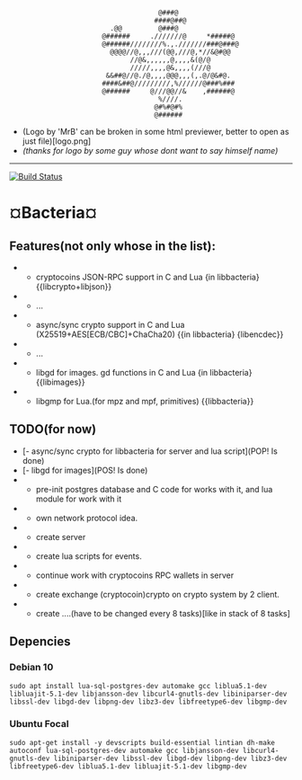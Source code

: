 ```                                                                                
                                                                                
                                     @###@                                      
                                    ####@##@                                    
                         .@@         @###@                                      
                       @######     .///////@     *#####@                        
                       @######////////%.,.///////###@###@                       
                         @@@@//@,,,///(@@,///@,*//&@#@@                         
                              //@&,,,,,,@,,,,&(@/@                              
                              /////,,,,@&,,,,(///@                              
                        &&##@//@./@,,,,@@@,,,(,.@/@&#@.                         
                       ####&##@/////////,%//////@###%###                        
                       @######     @///@@//&    ,######@                        
                                     %////.                                     
                                    @#%#@#%                                     
                                    @######                                     
```                                                                                
                                                                                
 * (Logo by 'MrB' can be broken in some html previewer, better to open as just file)[logo.png]
 * <em>(thanks for logo by some guy whose dont want to say himself name)</em>
--------------------------------------------------
[![Build Status](https://travis-ci.com/wipedlifepotato/bacteria.svg?branch=master)](https://travis-ci.com/wipedlifepotato/bacteria)

# ¤Bacteria¤

## Features(not only whose in the list):
*	- cryptocoins JSON-RPC support in C and Lua {in libbacteria} {{libcrypto+libjson}}
*	- ...
*	- async/sync crypto support in C and Lua (X25519+AES[ECB/CBC]+ChaCha20) {{in libbacteria} {libencdec}}
*	- ...
*	- libgd for images. gd functions in C and Lua {in libbacteria} {{libimages}}
*	- libgmp for Lua.(for mpz and mpf, primitives) {{libbacteria}}


## TODO(for now)
 *	[- async/sync crypto for libbacteria for server and lua script](POP! Is done)
 *	[- libgd for images](POS! Is done)
 *	- pre-init postgres database and C code for works with it, and lua module for work with it
 *	- own network protocol idea.
 *	- create server
 *	- create lua scripts for events.
 *	- continue work with cryptocoins RPC wallets in server
 *	- create exchange (cryptocoin)crypto on crypto system by 2 client.
 *	- create ....(have to be changed every 8 tasks)[like in stack of 8 tasks]
	
## Depencies

### Debian 10

   `sudo apt install lua-sql-postgres-dev automake gcc liblua5.1-dev libluajit-5.1-dev libjansson-dev libcurl4-gnutls-dev libiniparser-dev libssl-dev libgd-dev libpng-dev libz3-dev libfreetype6-dev libgmp-dev`

### Ubuntu Focal
  `sudo apt-get install -y devscripts build-essential lintian dh-make autoconf lua-sql-postgres-dev automake gcc libjansson-dev libcurl4-gnutls-dev libiniparser-dev libssl-dev libgd-dev libpng-dev libz3-dev libfreetype6-dev liblua5.1-dev libluajit-5.1-dev libgmp-dev`
